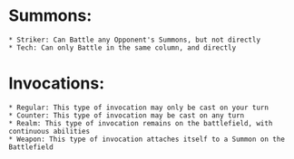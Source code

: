 # Summons:
	* Striker: Can Battle any Opponent's Summons, but not directly
	* Tech: Can only Battle in the same column, and directly
# Invocations:
	* Regular: This type of invocation may only be cast on your turn
	* Counter: This type of invocation may be cast on any turn
	* Realm: This type of invocation remains on the battlefield, with continuous abilities
	* Weapon: This type of invocation attaches itself to a Summon on the Battlefield
